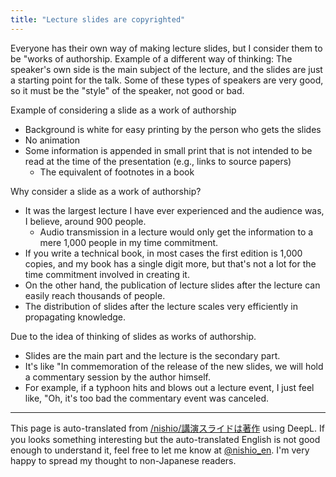```yaml
---
title: "Lecture slides are copyrighted"
---
```


Everyone has their own way of making lecture slides, but I consider them to be "works of authorship.
Example of a different way of thinking: The speaker's own side is the main subject of the lecture, and the slides are just a starting point for the talk.
Some of these types of speakers are very good, so it must be the "style" of the speaker, not good or bad.

Example of considering a slide as a work of authorship
- Background is white for easy printing by the person who gets the slides
- No animation
- Some information is appended in small print that is not intended to be read at the time of the presentation (e.g., links to source papers)
    - The equivalent of footnotes in a book

Why consider a slide as a work of authorship?
- It was the largest lecture I have ever experienced and the audience was, I believe, around 900 people.
    - Audio transmission in a lecture would only get the information to a mere 1,000 people in my time commitment.
- If you write a technical book, in most cases the first edition is 1,000 copies, and my book has a single digit more, but that's not a lot for the time commitment involved in creating it.
- On the other hand, the publication of lecture slides after the lecture can easily reach thousands of people.
- The distribution of slides after the lecture scales very efficiently in propagating knowledge.

Due to the idea of thinking of slides as works of authorship.
- Slides are the main part and the lecture is the secondary part.
- It's like "In commemoration of the release of the new slides, we will hold a commentary session by the author himself.
- For example, if a typhoon hits and blows out a lecture event, I just feel like, "Oh, it's too bad the commentary event was canceled.

---
This page is auto-translated from [/nishio/講演スライドは著作](https://scrapbox.io/nishio/講演スライドは著作) using DeepL. If you looks something interesting but the auto-translated English is not good enough to understand it, feel free to let me know at [@nishio_en](https://twitter.com/nishio_en). I'm very happy to spread my thought to non-Japanese readers.